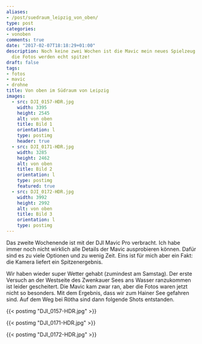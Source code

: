 ```yaml
---
aliases:
- /post/suedraum_leipzig_von_oben/
type: post
categories:
- vonoben
comments: true
date: "2017-02-07T18:18:29+01:00"
description: Noch keine zwei Wochen ist die Mavic mein neues Spielzeug. Fest steht,
  die Fotos werden echt spitze!
draft: false
tags:
- fotos
- mavic
- drohne
title: Von oben im Südraum von Leipzig
images:
  - src: DJI_0157-HDR.jpg
    width: 3395
    height: 2545
    alt: von oben
    title: Bild 1
    orientation: l
    type: postimg
    header: true
  - src: DJI_0171-HDR.jpg
    width: 3285
    height: 2462
    alt: von oben
    title: Bild 2
    orientation: l
    type: postimg
    featured: true
  - src: DJI_0172-HDR.jpg
    width: 3992
    height: 2992
    alt: von oben
    title: Bild 3
    orientation: l
    type: postimg
---
```


Das zweite Wochenende ist mit der DJI Mavic Pro verbracht. Ich habe immer noch nicht wirklich alle Details der Mavic ausprobieren können. Dafür sind es zu viele Optionen und zu wenig Zeit. Eins ist für mich aber ein Fakt: die Kamera liefert ein Spitzenergebnis.

Wir haben wieder super Wetter gehabt (zumindest am Samstag). Der erste Versuch an der Westseite des Zwenkauer Sees ans Wasser ranzukommen ist leider gescheitert. Die Mavic kam zwar ran, aber die Fotos waren jetzt nicht so besonders. Mit dem Ergebnis, dass wir zum Hainer See gefahren sind. Auf dem Weg bei Rötha sind dann folgende Shots entstanden.

{{< postimg "DJI_0157-HDR.jpg" >}}

{{< postimg "DJI_0171-HDR.jpg" >}}

{{< postimg "DJI_0172-HDR.jpg" >}}
